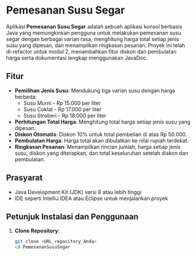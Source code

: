 # Pemesanan Susu Segar

Aplikasi **Pemesanan Susu Segar** adalah sebuah aplikasi konsol berbasis Java yang memungkinkan pengguna untuk melakukan pemesanan susu segar dengan berbagai varian rasa, menghitung harga total setiap jenis susu yang dipesan, dan menampilkan ringkasan pesanan. Proyek ini telah di-refactor untuk modul 2, menambahkan fitur diskon dan pembulatan harga serta dokumentasi lengkap menggunakan JavaDoc.

## Fitur
- **Pemilihan Jenis Susu**: Mendukung tiga varian susu dengan harga berbeda:
    - Susu Murni - Rp 15.000 per liter
    - Susu Coklat - Rp 17.000 per liter
    - Susu Stroberi - Rp 18.000 per liter
- **Perhitungan Total Harga**: Menghitung total harga setiap jenis susu yang dipesan.
- **Diskon Otomatis**: Diskon 10% untuk total pembelian di atas Rp 50.000.
- **Pembulatan Harga**: Harga total akan dibulatkan ke nilai rupiah terdekat.
- **Ringkasan Pesanan**: Menampilkan rincian jumlah, harga setiap jenis susu, diskon yang diterapkan, dan total keseluruhan setelah diskon dan pembulatan.

## Prasyarat
- Java Development Kit (JDK) versi 8 atau lebih tinggi
- IDE seperti IntelliJ IDEA atau Eclipse untuk menjalankan proyek

## Petunjuk Instalasi dan Penggunaan

1. **Clone Repository**:
   ```bash
   git clone <URL_repository_Anda>
   cd PemesananSusuSegar
